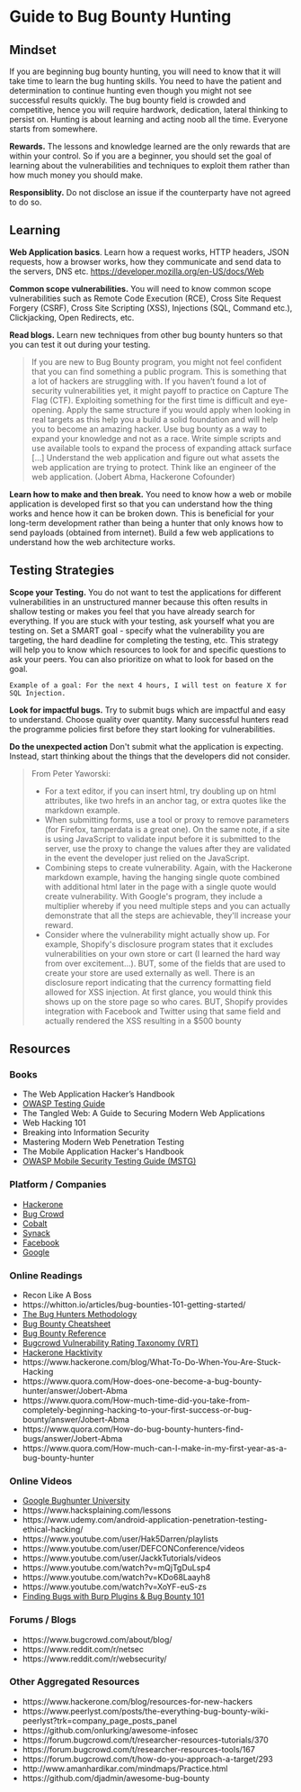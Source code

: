 # Guide to Bug Bounty Hunting
## Mindset
If you are beginning bug bounty hunting, you will need to know that it will take time to learn the bug hunting skills. You need to have the patient and determination to continue hunting even though you might not see successful results quickly. The bug bounty field is crowded and competitive, hence you will require hardwork, dedication, lateral thinking to persist on. Hunting is about learning and acting noob all the time. Everyone starts from somewhere.

<b>Rewards.</b> The lessons and knowledge learned are the only rewards that are within your control. So if you are a beginner, you should set the goal of learning about the vulnerabilities and techniques to exploit them rather than how much money you should make.

<b>Responsiblity.</b> Do not disclose an issue if the counterparty have not agreed to do so.

## Learning
<b>Web Application basics</b>. Learn how a request works, HTTP headers, JSON requests, how a browser works, how they communicate and send data to the servers, DNS etc. https://developer.mozilla.org/en-US/docs/Web

<b>Common scope vulnerabilities.</b> You will need to know common scope vulnerabilities such as Remote Code Execution (RCE), Cross Site Request Forgery (CSRF), Cross Site Scripting (XSS), Injections (SQL, Command etc.), Clickjacking, Open Redirects, etc.

<b>Read blogs.</b> Learn new techniques from other bug bounty hunters so that you can test it out during your testing.

>If you are new to Bug Bounty program, you might not feel confident that you can find something a public program. This is something that a lot of hackers are struggling with. If you haven’t found a lot of security vulnerabilities yet, it might payoff to practice on Capture The Flag (CTF). Exploiting something for the first time is difficult and eye-opening. Apply the same structure if you would apply when looking in real targets as this help you a build a solid foundation and will help you to become an amazing hacker. Use bug bounty as a way to expand your knowledge and not as a race. Write simple scripts and use available tools to expand the process of expanding attack surface [...] Understand the web application and figure out what assets the web application are trying to protect. Think like an engineer of the web application. (Jobert Abma, Hackerone Cofounder)

<b>Learn how to make and then break.</b> You need to know how a web or mobile application is developed first so that you can understand how the thing works and hence how it can be broken down. This is beneficial for your long-term development rather than being a hunter that only knows how to send payloads (obtained from internet). Build a few web applications to understand how the web architecture works.

## Testing Strategies
<b>Scope your Testing.</b> You do not want to test the applications for different vulnerabilities in an unstructured manner because this often results in shallow testing or makes you feel that you have already search for everything. If you are stuck with your testing, ask yourself what you are testing on. Set a SMART goal - specify what the vulnerability you are targeting, the hard deadline for completing the testing, etc. This strategy will help you to know which resources to look for and specific questions to ask your peers. You can also prioritize on what to look for based on the goal.

````Example of a goal: For the next 4 hours, I will test on feature X for SQL Injection.````

<b>Look for impactful bugs.</b> Try to submit bugs which are impactful and easy to understand. Choose quality over quantity. Many successful hunters read the programme policies first before they start looking for vulnerabilities.

<b>Do the unexpected action</b> Don't submit what the application is expecting. Instead, start thinking about the things that the developers did not consider.

>From Peter Yaworski: <ul><li>For a text editor, if you can insert html, try doubling up on html attributes, like two hrefs in an anchor tag, or extra quotes like the markdown example.</li><li>When submitting forms, use a tool or proxy to remove parameters (for Firefox, tamperdata is a great one). On the same note, if a site is using JavaScript to validate input before it is submitted to the server, use the proxy to change the values after they are validated in the event the developer just relied on the JavaScript.</li><li>Combining steps to create vulnerability. Again, with the Hackerone markdown example, having the hanging single quote combined with additional html later in the page with a single quote would create vulnerability. With Google's program, they include a multiplier whereby if you need multiple steps and you can actually demonstrate that all the steps are achievable, they'll increase your reward.</li><li>Consider where the vulnerability might actually show up. For example, Shopify's disclosure program states that it excludes vulnerabilities on your own store or cart (I learned the hard way from over excitement...). BUT, some of the fields that are used to create your store are used externally as well. There is an disclosure report indicating that the currency formatting field allowed for XSS injection. At first glance, you would think this shows up on the store page so who cares. BUT, Shopify provides integration with Facebook and Twitter using that same field and actually rendered the XSS resulting in a $500 bounty</li></ul>

## Resources
### Books
<ul>
  <li>The Web Application Hacker’s Handbook</li>
  <li><a href="https://www.owasp.org/index.php/OWASP_Testing_Project">OWASP Testing Guide</a></li>
  <li>The Tangled Web: A Guide to Securing Modern Web Applications</li>
  <li>Web Hacking 101</li>
  <li>Breaking into Information Security</li>
  <li>Mastering Modern Web Penetration Testing</li>
  <li>The Mobile Application Hacker's Handbook</li>
  <li><a href="https://www.owasp.org/index.php/OWASP_Mobile_Security_Testing_Guide">OWASP Mobile Security Testing Guide (MSTG)</a></li>
</ul>

### Platform / Companies
<ul>
  <li><a href="https://www.hackerone.com/">Hackerone</a></li>
  <li><a href="https://www.bugcrowd.com/">Bug Crowd</a></li>
  <li><a href="https://www.cobalt.io/">Cobalt</a></li>
  <li><a href="https://www.synack.com/">Synack</a></li>
  <li><a href="https://www.facebook.com/whitehat">Facebook</a></li>
  <li><a href="https://www.google.com/about/appsecurity/">Google</a></li>
</ul>

### Online Readings
<ul>
  <li><a ref="https://bugbountytuts.files.wordpress.com/2018/02/dirty-recon.pdf">Recon Like A Boss</a></li>
  <li>https://whitton.io/articles/bug-bounties-101-getting-started/</li>
  <li><a href="https://github.com/jhaddix/tbhm">The Bug Hunters Methodology</a></li>
  <li><a href="https://github.com/EdOverflow/bugbounty-cheatsheet">Bug Bounty Cheatsheet</a></li>
  <li><a href="https://github.com/ngalongc/bug-bounty-reference/">Bug Bounty Reference</a></li>
  <li><a href="https://github.com/bugcrowd/vulnerability-rating-taxonomy">Bugcrowd Vulnerability Rating Taxonomy (VRT)</a></li>
  <li><a href="https://hackerone.com/hacktivity">Hackerone Hacktivity</a></li>
  <li>https://www.hackerone.com/blog/What-To-Do-When-You-Are-Stuck-Hacking</li>
  <li>https://www.quora.com/How-does-one-become-a-bug-bounty-hunter/answer/Jobert-Abma</li>
  <li>https://www.quora.com/How-much-time-did-you-take-from-completely-beginning-hacking-to-your-first-success-or-bug-bounty/answer/Jobert-Abma</li>
  <li>https://www.quora.com/How-do-bug-bounty-hunters-find-bugs/answer/Jobert-Abma</li>
  <li>https://www.quora.com/How-much-can-I-make-in-my-first-year-as-a-bug-bounty-hunter</li>
 </ul>
 
 ### Online Videos
 <ul>
  <li><a href="https://sites.google.com/site/bughunteruniversity/">Google Bughunter University</a></li>
  <li>https://www.hacksplaining.com/lessons</li>
  <li>https://www.udemy.com/android-application-penetration-testing-ethical-hacking/</li>
  <li>https://www.youtube.com/user/Hak5Darren/playlists</li>
  <li>https://www.youtube.com/user/DEFCONConference/videos</li>
  <li>https://www.youtube.com/user/JackkTutorials/videos</li>
  <li>https://www.youtube.com/watch?v=mQjTgDuLsp4</li>
  <li>https://www.youtube.com/watch?v=KDo68Laayh8</li>
  <li>https://www.youtube.com/watch?v=XoYF-euS-zs</li>
  <li><a href="https://www.youtube.com/watch?v=Q2WK5LpDbxw">Finding Bugs with Burp Plugins & Bug Bounty 101</a></li>
 </ul>

### Forums / Blogs
<ul>
  <li>https://www.bugcrowd.com/about/blog/</li>
  <li>https://www.reddit.com/r/netsec</li>
  <li>https://www.reddit.com/r/websecurity/</li>
</ul>

### Other Aggregated Resources
<ul>
  <li>https://www.hackerone.com/blog/resources-for-new-hackers</li>
  <li>https://www.peerlyst.com/posts/the-everything-bug-bounty-wiki-peerlyst?trk=company_page_posts_panel</li>
  <li>https://github.com/onlurking/awesome-infosec</li>
  <li>https://forum.bugcrowd.com/t/researcher-resources-tutorials/370</li>
  <li>https://forum.bugcrowd.com/t/researcher-resources-tools/167</li>
  <li>https://forum.bugcrowd.com/t/how-do-you-approach-a-target/293</li>
  <li>http://www.amanhardikar.com/mindmaps/Practice.html</li>
  <li>https://github.com/djadmin/awesome-bug-bounty</li>
</ul>
